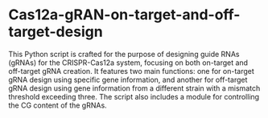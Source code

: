 # Cas12a-gRAN-on-target-and-off-target-design
This Python script is crafted for the purpose of designing guide RNAs (gRNAs) for the CRISPR-Cas12a system, focusing on both on-target and off-target gRNA creation. 
It features two main functions: one for on-target gRNA design using specific gene information, and another for off-target gRNA design using gene information from a different strain with a mismatch threshold exceeding three. 
The script also includes a module for controlling the CG content of the gRNAs.
